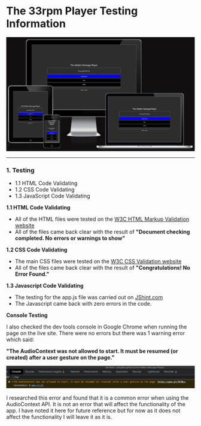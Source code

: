 # **The 33rpm Player Testing Information** #
![](images/am_i_responsive.png)

<hr>

### **1. Testing** ###

* 1.1 HTML Code Validating 
* 1.2 CSS Code Validating 
* 1.3 JavaScript Code Validating

**1.1 HTML Code Validating**

* All of the HTML files were tested on the [W3C HTML Markup Validation website](https://validator.w3.org/)
* All of the files came back clear with the result of **"Document checking completed. No errors or warnings to show"**

**1.2 CSS Code Validating**

* The main CSS files were tested on the [W3C CSS  Validation website](https://jigsaw.w3.org/css-validator/) 
* All of the files came back clear with the result of **"Congratulations! No Error Found."**

**1.3 Javascript Code Validating**

* The testing for the app.js file was carried out on [JShint.com](https://jshint.com/) 
* The Javascript came back with zero errors in the code. 

**Console Testing**

I also checked the dev tools console in Google Chrome when running the page on the live site. There were no errors but there was 1 warning error which said: 

<strong>"The AudioContext was not allowed to start. It must be resumed (or created) after a user gesture on the page."</strong> 

![](images/console_warning.png)

I researched this error and found that it is a common error when using the AudioContext API. It is not an error that will affect the functionality of the app. I have noted it here for future reference but for now as it does not affect the functionality I will leave it as it is.